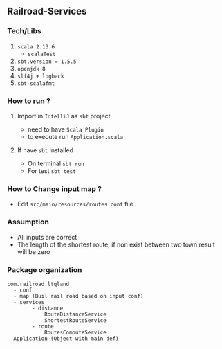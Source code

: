 Railroad-Services
--

### Tech/Libs
1. `scala 2.13.6`
    - `scalaTest`
2. `sbt.version = 1.5.5`
3. `openjdk 8`
4. `slf4j + logback`
5. `sbt-scalafmt`


### How to run ?
1. Import in `IntelliJ` as `sbt` project
   - need to have `Scala Plugin`
   - to execute run `Application.scala`
    
2. If have `sbt` installed 
    - On terminal `sbt run`
    - For test `sbt test`
    
### How to Change input map ?
- Edit `src/main/resources/routes.conf` file

### Assumption 
- All inputs are correct
- The length of the shortest route, if non exist between two town result will be zero

### Package organization
```
com.railroad.ltqland
  - conf 
  - map (Buil rail road based on input conf)
  - services
        - distance
            RouteDistanceService 
            ShortestRouteService
        - route
            RoutesComputeService
  Application (Object with main def)
```